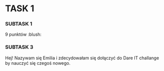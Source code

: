 <h1> TASK 1 </h1>
<h3>SUBTASK 1 </h3>
9 punktów :blush:
<h3>SUBTASK 3</h3>

Hej! Nazywam się Emilia i zdecydowałam się dołączyć do Dare IT challange by nauczyć się czegoś nowego.
